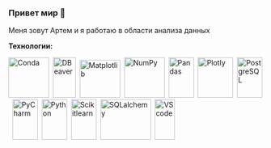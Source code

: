### Привет мир 🙌


Меня зовут Артем и я работаю в области анализа данных

**Технологии:**

<img src="https://cdn.jsdelivr.net/gh/devicons/devicon@latest/icons/anaconda/anaconda-original-wordmark.svg"
title="Conda" width="80" height="80"/>&nbsp;
<img src="https://cdn.jsdelivr.net/gh/devicons/devicon@latest/icons/dbeaver/dbeaver-original.svg"
title="DBeaver" width="45" height="80"/>&nbsp;
<img src="https://cdn.jsdelivr.net/gh/devicons/devicon@latest/icons/matplotlib/matplotlib-original-wordmark.svg"
title="Matplotlib" width="80" height="75"/>&nbsp;
<img src="https://cdn.jsdelivr.net/gh/devicons/devicon@latest/icons/numpy/numpy-original-wordmark.svg"
title="NumPy" width="80" height="80"/>&nbsp;
<img src="https://cdn.jsdelivr.net/gh/devicons/devicon@latest/icons/pandas/pandas-original-wordmark.svg"
title="Pandas" width="50" height="80"/>&nbsp;
<img src="https://cdn.jsdelivr.net/gh/devicons/devicon@latest/icons/plotly/plotly-original-wordmark.svg"
title="Plotly" width="70" height="80"/>&nbsp;
<img src="https://cdn.jsdelivr.net/gh/devicons/devicon@latest/icons/postgresql/postgresql-original.svg"
title="PostgreSQL" width="50" height="80"/>&nbsp;
<img src="https://cdn.jsdelivr.net/gh/devicons/devicon@latest/icons/pycharm/pycharm-original.svg"
title="PyCharm" width="50" height="80"/>&nbsp;
<img src="https://cdn.jsdelivr.net/gh/devicons/devicon@latest/icons/python/python-original.svg"
title="Python" width="50" height="80"/>&nbsp;
<img src="https://cdn.jsdelivr.net/gh/devicons/devicon@latest/icons/scikitlearn/scikitlearn-original.svg"
title="Scikitlearn" width="50" height="80"/>&nbsp;
<img src="https://cdn.jsdelivr.net/gh/devicons/devicon@latest/icons/sqlalchemy/sqlalchemy-original-wordmark.svg"
title="SQLalchemy" width="100" height="80"/>&nbsp;
<img src="https://cdn.jsdelivr.net/gh/devicons/devicon@latest/icons/visualstudio/visualstudio-plain.svg"
title="VScode" width="40" height="80"/>&nbsp;
